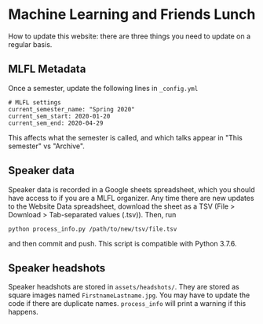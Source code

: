 # Machine Learning and Friends Lunch

How to update this website: there are three things you need to update on a regular basis.

## MLFL Metadata

Once a semester, update the following lines in `_config.yml`

```
# MLFL settings
current_semester_name: "Spring 2020"
current_sem_start: 2020-01-20
current_sem_end: 2020-04-29
```

This affects what the semester is called, and which talks appear in "This semester" vs "Archive".

## Speaker data

Speaker data is recorded in a Google sheets spreadsheet, which you should have access to if you are a MLFL organizer. 
Any time there are new updates to the Website Data spreadsheet, 
download the sheet as a TSV (File > Download > Tab-separated values (.tsv)). Then, run

`python process_info.py /path/to/new/tsv/file.tsv`

and then commit and push. This script is compatible with Python 3.7.6.

## Speaker headshots

Speaker headshots are stored in `assets/headshots/`. They are stored as square images named `FirstnameLastname.jpg`. 
You may have to update the code if there are duplicate names. `process_info` will print a warning if this happens.
